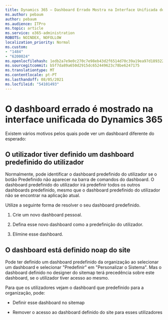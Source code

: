 ```yaml
---
title: Dynamics 365 – Dashboard Errado Mostra na Interface Unificada do Dynamics 365
ms.author: pebaum
author: pebaum
ms.audience: ITPro
ms.topic: article
ms.service: o365-administration
ROBOTS: NOINDEX, NOFOLLOW
localization_priority: Normal
ms.custom:
- "1484"
- "6200024"
ms.openlocfilehash: 1edb2a7e9e0c270c7e98eb43d2f6514d70c39a19ea97d189322ca387b6842a18
ms.sourcegitcommit: b5f7da89a650d2915dc652449623c78be6247175
ms.translationtype: MT
ms.contentlocale: pt-PT
ms.lasthandoff: 08/05/2021
ms.locfileid: "54101493"
---
```

# <a name="wrong-dashboard-shows-in-dynamics-365-unified-interface"></a>O dashboard errado é mostrado na interface unificada do Dynamics 365

Existem vários motivos pelos quais pode ver um dashboard diferente do esperado:

## <a name="the-user-has-set-a-user-default-dashboard"></a>O utilizador tiver definido um dashboard predefinido do utilizador 

Normalmente, pode identificar o dashboard predefinido do utilizador se o botão Predefinido não aparecer na barra de comandos do dashboard.  O dashboard predefinido do utilizador irá predefinir todos os outros dashboards predefinido, mesmo que o dashboard predefinido do utilizador não se encontrar na aplicação atual.

Utilize a seguinte forma de resolver o seu dashboard predefinido.

1. Crie um novo dashboard pessoal.

2. Defina esse novo dashboard como a predefinição do utilizador.

3. Elimine esse dashboard.

## <a name="the-dashboard-is-set-in-the-sitemap"></a>O dashboard está definido noap do site

Pode ter definido um dashboard predefinido da organização ao selecionar um dashboard e selecionar "Predefinir" em "Personalizar o Sistema". Mas o dashboard definido no designer do sitemap terá precedência sobre este dashboard, se o utilizador tiver acesso ao mesmo.

Para que os utilizadores vejam o dashboard que predefinido para a organização, pode:

* Definir esse dashboard no sitemap

* Remover o acesso ao dashboard definido do site para esses utilizadores
